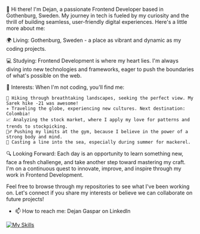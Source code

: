 
👋 Hi there! I'm Dejan, a passionate Frontend Developer based in Gothenburg, Sweden. My journey in tech is fueled by my curiosity and the thrill of building seamless, user-friendly digital experiences. Here's a little more about me:

🌍 Living: Gothenburg, Sweden - a place as vibrant and dynamic as my coding projects.

💻 Studying: Frontend Development is where my heart lies. I'm always diving into new technologies and frameworks, eager to push the boundaries of what's possible on the web.

🚀 Interests: When I'm not coding, you'll find me:

    🌄 Hiking through breathtaking landscapes, seeking the perfect view. My Sarek hike -21 was awesome!
    ✈️ Traveling the globe, experiencing new cultures. Next destination: Colombia!
    📈 Analyzing the stock market, where I apply my love for patterns and trends to stockpicking. 
    🏋️‍♂️ Pushing my limits at the gym, because I believe in the power of a strong body and mind.
    🎣 Casting a line into the sea, especially during summer for mackerel.

🔍 Looking Forward: Each day is an opportunity to learn something new, face a fresh challenge, and take another step toward mastering my craft. I'm on a continuous quest to innovate, improve, and inspire through my work in Frontend Development.

Feel free to browse through my repositories to see what I've been working on. Let's connect if you share my interests or believe we can collaborate on future projects!

- 📫 How to reach me: Dejan Gaspar on LinkedIn

  

[![My Skills](https://skillicons.dev/icons?i=js,html,css,figma,github,sass,react)](https://skillicons.dev)

<!--
**Gaspardious/Gaspardious** is a ✨ _special_ ✨ repository because its `README.md` (this file) appears on your GitHub profile.

Here are some ideas to get you started:

- 🔭 I’m currently working on ...
- 🌱 I’m currently learning ...
- 👯 I’m looking to collaborate on ...
- 🤔 I’m looking for help with ...
- 💬 Ask me about ...
- 📫 How to reach me: ...
- 😄 Pronouns: ...
- ⚡ Fun fact: ...
-->
